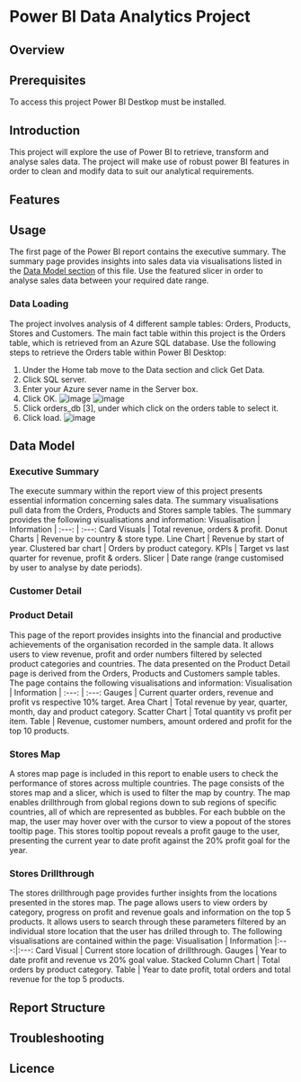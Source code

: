 # Power BI Data Analytics Project

## Overview

## Prerequisites
To access this project Power BI Destkop must be installed.

## Introduction
This project will explore the use of Power BI to retrieve, transform and analyse sales data. The project will make use of robust power BI features in order to clean and modify data to suit our analytical requirements.

## Features

## Usage
The first page of the Power BI report contains the executive summary. The summary page provides insights into sales data via visualisations listed in the [Data Model section](#Data-Model) of this file. Use the featured slicer in order to analyse sales data between your required date range.

### Data Loading
The project involves analysis of 4 different sample tables: Orders, Products, Stores and Customers. The main fact table within this project is the Orders table, which is retrieved from an Azure SQL database.
Use the following steps to retrieve the Orders table within Power BI Desktop:
1. Under the Home tab move to the Data section and click Get Data.
2. Click SQL server.
3. Enter your Azure sever name in the Server box.
4. Click OK.  ![image](https://github.com/julienhvillemur/data-analytics-power-bi-report378/assets/146137268/defac103-9a00-4658-81dd-d473b4e29549)  ![image](https://github.com/julienhvillemur/data-analytics-power-bi-report378/assets/146137268/48524f0d-aeb6-40cb-a48e-b09b97899da9)
5. Click orders_db [3], under which click on the orders table to select it.
6. Click load.  ![image](https://github.com/julienhvillemur/data-analytics-power-bi-report378/assets/146137268/c9ff280f-87cb-4bf0-a9ee-d488a769ff96)



## Data Model
### Executive Summary
The execute summary within the report view of this project presents essential information concerning sales data. The summary visualisations pull data from the Orders, Products and Stores sample tables. The summary provides the following visualisations and information:
Visualisation | Information
| :---: | :---: 
Card Visuals | Total revenue, orders & profit.
Donut Charts | Revenue by country & store type.
Line Chart | Revenue by start of year.
Clustered bar chart | Orders by product category.
KPIs | Target vs last quarter for revenue, profit & orders.
Slicer | Date range (range customised by user to analyse by date periods).

### Customer Detail


### Product Detail
This page of the report provides insights into the financial and productive achievements of the organisation recorded in the sample data. It allows users to view revenue, profit and order numbers filtered by selected product categories and countries. The data presented on the Product Detail page is derived from the Orders, Products and Customers sample tables. The page contains the following visualisations and information:
Visualisation | Information
| :---: | :---: 
Gauges | Current quarter orders, revenue and profit vs respective 10% target.
Area Chart | Total revenue by year, quarter, month, day and product category.
Scatter Chart | Total quantity vs profit per item.
Table | Revenue, customer numbers, amount ordered and profit for the top 10 products.

### Stores Map
A stores map page is included in this report to enable users to check the performance of stores across multiple countries. The page consists of the stores map and a slicer, which is used to filter the map by country. The map enables drillthrough from global regions down to sub regions of specific countries, all of which are represented as bubbles. For each bubble on the map, the user may hover over with the cursor to view a popout of the stores tooltip page. This stores tooltip popout reveals a profit gauge to the user, presenting the current year to date profit against the 20% profit goal for the year.

### Stores Drillthrough
The stores drillthrough page provides further insights from the locations presented in the stores map. The page allows users to view orders by category, progress on profit and revenue goals and information on the top 5 products. It allows users to search through these parameters filtered by an individual store location that the user has drilled through to. The following visualisations are contained within the page:
Visualisation | Information
|:---:|:---:
Card Visual | Current store location of drillthrough.
Gauges | Year to date profit and revenue vs 20% goal value.
Stacked Column Chart | Total orders by product category.
Table | Year to date profit, total orders and total revenue for the top 5 products.

## Report Structure

## Troubleshooting

## Licence
